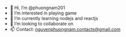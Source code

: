 - 👋 Hi, I’m @phuongnam201
- 👀 I’m interested in playing game
- 🌱 I’m currently learning nodejs and reactjs
- 💞️ I’m looking to collaborate on 
- 📫 Contact: nguyenphuongnam.contacts@gmail.com

<!---
phuongnam201/phuongnam201 is a ✨ special ✨ repository because its `README.md` (this file) appears on your GitHub profile.
You can click the Preview link to take a look at your changes.
--->
